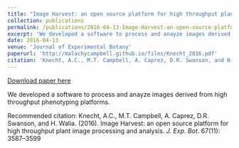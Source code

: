 ```yaml
---
title: "Image Harvest: an open source platform for high throughput plant image processing and analysis"
collection: publications
permalink: /publications/2016-04-13-Image-Harvest-an-open-source-platform-for-high-throughput-plant-image-processing-and-analysis
excerpt: 'We developed a software to process and anayze images derived from high throughput phenotyping platforms.'
date: 2016-04-13
venue: 'Journal of Experimental Botany'
paperurl: 'http://malachycampbell.github.io/files/Knecht_2016.pdf'
citation: 'Knecht, A.C., M.T. Campbell, A. Caprez, D.R. Swanson, and H. Walia. (2016). Image Harvest: an open source platform for high throughput plant image processing and analysis. <i>J. Exp. Bot</i>. 67(11): 3587–3599'
---
```


<a href='http://malachycampbell.github.io/files/Knecht_2016.pdf'>Download paper here</a>

We developed a software to process and anayze images derived from high throughput phenotyping platforms.

Recommended citation: Knecht, A.C., M.T. Campbell, A. Caprez, D.R. Swanson, and H. Walia. (2016). Image Harvest: an open source platform for high throughput plant image processing and analysis. <i>J. Exp. Bot</i>. 67(11): 3587–3599
